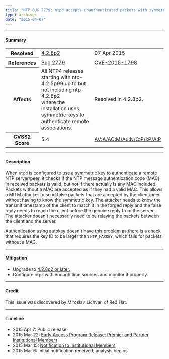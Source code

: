 ```yaml
---
title: "NTP BUG 2779: ntpd accepts unauthenticated packets with symmetric key crypto"
type: archives
date: "2015-04-07"
---
```


* * *

#### Summary

<table>
  <tbody>
	<tr>
		<th><b>Resolved</b></th>
		<td><a href="/support/securitynotice/4_2_8p2-release-announcement/">4.2.8p2</a></td>
		<td>07 Apr 2015</td>
	</tr>
	<tr>
		<th><b>References</b></th>
		<td><a href="https://bugs.ntp.org/show_bug.cgi?id=2779">Bug 2779</a></td>
		<td><a href="https://nvd.nist.gov/vuln/detail/CVE-2015-1798/">CVE-2015-1798</a></td>
	</tr>
	<tr>
		<th><b>Affects</b></th>
		<td>All NTP4 releases starting with ntp-4.2.5p99 up to but not including ntp-4.2.8p2<br> where the installation uses symmetric keys to authenticate remote associations.</td>
		<td>Resolved in 4.2.8p2.</td>
	</tr>
	<tr>
		<th><b>CVSS2 Score</b></th>
		<td>5.4</td>
		<td><a href="https://nvd.nist.gov/cvss.cfm?calculator&version=2&vector=(AV:A/AC:M/Au:N/C:P/I:P/A:P))">AV:A/AC:M/Au:N/C:P/I:P/A:P</a></td>
	</tr>	
  </tbody>	
</table>

* * *
    
#### Description 

When `ntpd` is configured to use a symmetric key to authenticate a remote NTP server/peer, it checks if the NTP message authentication code (MAC) in received packets is valid, but not if there actually is any MAC included. Packets without a MAC are accepted as if they had a valid MAC. This allows a MITM attacker to send false packets that are accepted by the client/peer without having to know the symmetric key. The attacker needs to know the transmit timestamp of the client to match it in the forged reply and the false reply needs to reach the client before the genuine reply from the server. The attacker doesn't necessarily need to be relaying the packets between the client and the server.

Authentication using autokey doesn't have this problem as there is a check that requires the key ID to be larger than `NTP_MAXKEY`, which fails for packets without a MAC.

* * *
    
#### Mitigation

* Upgrade to [4.2.8p2 or later.](/downloads/)
* Configure `ntpd` with enough time sources and monitor it properly. 

* * *

#### Credit

This issue was discovered by Miroslav Lichvar, of Red Hat.

* * *

#### Timeline

* 2015 Apr 7: Public release
* 2015 Mar 22: [Early Access Program Release: Premier and Partner Institutional Members](https://www.nwtime.org/membership/benefits/)
* 2015 Mar 15: [Notification to Institutional Members](https://www.nwtime.org/membership/benefits/)
* 2015 Mar 6: Initial notification received; analysis begins